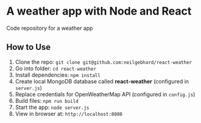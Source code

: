# A weather app with Node and React

Code repository for a weather app

## How to Use

1. Clone the repo: `git clone git@github.com:neilgebhard/react-weather`
2. Go into folder: `cd react-weather`
3. Install dependencies: `npm install`
4. Create local MongoDB database called **react-weather** (configured in `server.js`)
5. Replace credentials for OpenWeatherMap API (configured in `config.js`)
6. Build files: `npm run build`
7. Start the app: `node server.js`
8. View in browser at: `http://localhost:8080`